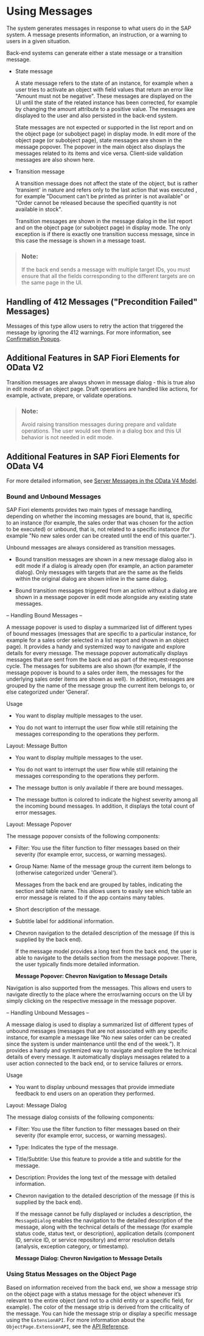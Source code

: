 <!-- loio239b1922758645e7b451e01ded7f56bc -->

# Using Messages

The system generates messages in response to what users do in the SAP system. A message presents information, an instruction, or a warning to users in a given situation.

Back-end systems can generate either a state message or a transition message.

-   State message

    A state message refers to the state of an instance, for example when a user tries to activate an object with field values that return an error like "Amount must not be negative". These messages are displayed on the UI until the state of the related instance has been corrected, for example by changing the amount attribute to a positive value. The messages are displayed to the user and also persisted in the back-end system.

    State messages are not expected or supported in the list report and on the object page \(or subobject page\) in display mode. In edit more of the object page \(or subobject page\), state messages are shown in the message popover. The popover in the main object also displays the messages related to its items and vice versa. Client-side validation messages are also shown here.

-   Transition message

    A transition message does not affect the state of the object, but is rather 'transient' in nature and refers only to the last action that was executed , for example "Document can't be printed as printer is not available" or "Order cannot be released because the specified quantity is not available in stock".

    Transition messages are shown in the message dialog in the list report and on the object page \(or subobject page\) in display mode. The only exception is if there is exactly one transition success message, since in this case the message is shown in a message toast.


> ### Note:  
> If the back end sends a message with multiple target IDs, you must ensure that all the fields corresponding to the different targets are on the same page in the UI.



<a name="loio239b1922758645e7b451e01ded7f56bc__section_hhy_fsm_vsb"/>

## Handling of 412 Messages \("Precondition Failed" Messages\)

Messages of this type allow users to retry the action that triggered the message by ignoring the 412 warnings. For more information, see [Confirmation Popups](confirmation-popups-9a53662.md).



<a name="loio239b1922758645e7b451e01ded7f56bc__section_otc_1xw_cnb"/>

## Additional Features in SAP Fiori Elements for OData V2

Transition messages are always shown in message dialog - this is true also in edit mode of an object page. Draft operations are handled like actions, for example, activate, prepare, or validate operations.

> ### Note:  
> Avoid raising transition messages during prepare and validate operations. The user would see them in a dialog box and this UI behavior is not needed in edit mode.



<a name="loio239b1922758645e7b451e01ded7f56bc__section_zxr_fxw_cnb"/>

## Additional Features in SAP Fiori Elements for OData V4

For more detailed information, see [Server Messages in the OData V4 Model](../04_Essentials/server-messages-in-the-odata-v4-model-fbe1cb5.md).



### Bound and Unbound Messages

SAP Fiori elements provides two main types of message handling, depending on whether the incoming messages are bound, that is, specific to an instance \(for example, the sales order that was chosen for the action to be executed\) or unbound, that is, not related to a specific instance \(for example "No new sales order can be created until the end of this quarter."\).

Unbound messages are always considered as transition messages.

-   Bound transition messages are shown in a new message dialog also in edit mode if a dialog is already open \(for example, an action parameter dialog\). Only messages with targets that are the same as the fields within the original dialog are shown inline in the same dialog.

-   Bound transition messages triggered from an action without a dialog are shown in a message popover in edit mode alongside any existing state messages.


– Handling Bound Messages –

A message popover is used to display a summarized list of different types of bound messages \(messages that are specific to a particular instance, for example for a sales order selected in a list report and shown in an object page\). It provides a handy and systemized way to navigate and explore details for every message. The message popover automatically displays messages that are sent from the back end as part of the request-response cycle. The messages for subitems are also shown \(for example, if the message popover is bound to a sales order item, the messages for the underlying sales order items are shown as well\).  In addition, messages are grouped by the name of the message group the current item belongs to, or else categorized under ‘General’.

Usage

-   You want to display multiple messages to the user.

-   You do not want to interrupt the user flow while still retaining the messages corresponding to the operations they perform.


Layout: Message Button

-   You want to display multiple messages to the user.

-   You do not want to interrupt the user flow while still retaining the messages corresponding to the operations they perform.

-   The message button is only available if there are bound messages.

-   The message button is colored to indicate the highest severity among all the incoming bound messages. In addition, it displays the total count of error messages.


Layout: Message Popover

The message popover consists of the following components:

-   Filter: You use the filter function to filter messages based on their severity \(for example error, success, or warning messages\).

-   Group Name: Name of the message group the current item belongs to \(otherwise categorized under 'General'\).

    Messages from the back end are grouped by tables, indicating the section and table name. This allows users to easily see which table an error message is related to if the app contains many tables.

-   Short description of the message.

-   Subtitle label for additional information.

-   Chevron navigation to the detailed description of the message \(if this is supplied by the back end\).

    If the message model provides a long text from the back end, the user is able to navigate to the details section from the message popover. There, the user typically finds more detailed information.

       
      
    **Message Popover: Chevron Navigation to Message Details**

     


Navigation is also supported from the messages. This allows end users to navigate directly to the place where the error/warning occurs on the UI by simply clicking on the respective message in the message popover.

– Handling Unbound Messages –

A message dialog is used to display a summarized list of different types of unbound messages \(messages that are not associated with any specific instance, for example a message like “No new sales order can be created since the system is under maintenance until the end of the week.”\). It provides a handy and systemized way to navigate and explore the technical details of every message. It automatically displays messages related to a user action connected to the back end, or to service failures or errors.

Usage

-   You want to display unbound messages that provide immediate feedback to end users on an operation they performed.


Layout: Message Dialog

The message dialog consists of the following components:

-   Filter: You use the filter function to filter messages based on their severity \(for example error, success, or warning messages\).

-   Type: Indicates the type of the message.

-   Title/Subtitle: Use this feature to provide a title and subtitle for the message.

-   Description: Provides the long text of the message with detailed information.

-   Chevron navigation to the detailed description of the message \(if this is supplied by the back end\).

    If the message cannot be fully displayed or includes a description, the `MessageDialog` enables the navigation to the detailed description of the message, along with the technical details of the message \(for example status code, status text, or description\), application details \(component ID, service ID, or service repository\) and error resolution details \(analysis, exception category, or timestamp\).

       
      
    **Message Dialog: Chevron Navigation to Message Details**

     




### Using Status Messages on the Object Page

Based on information received from the back end, we show a message strip on the object page with a status message for the object whenever it’s relevant to the entire object \(and not to a child entity or a specific field, for example\). The color of the message strip is derived from the criticality of the message. You can hide the message strip or display a specific message using the `ExtensionAPI`. For more information about the `ObjectPage.ExtensionAPI`, see the [API Reference](https://ui5.sap.com/#/api/sap.fe.templates.ObjectPage.ExtensionAPI/methods/showMessages).

